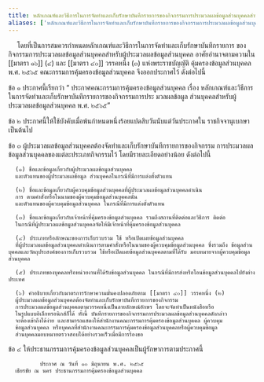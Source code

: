 ```yaml
---
title: หลักเกณฑ์และวิธีการในการจัดทําและเก็บรักษาบันทึกรายการของกิจกรรมการประมวลผลข้อมูลส่วนบุคคลสําหรับผู้ประมวลผลข้อมูลส่วนบุคคล พ.ศ. ๒๕๖๕
aliases: ['หลักเกณฑ์และวิธีการในการจัดทําและเก็บรักษาบันทึกรายการของกิจกรรมการประมวลผลข้อมูลส่วนบุคคลสําหรับผู้ประมวลผลข้อมูลส่วนบุคคล']
---
```



&emsp; โดยที่เป็นการสมควรกําหนดหลักเกณฑ์และวิธีการในการจัดทําและเก็บรักษาบันทึกรายการ
ของกิจกรรมการประมวลผลข้อมูลส่วนบุคคลสําหรับผู้ประมวลผลข้อมูลส่วนบุคคล
อาศัยอํานาจตามความใน [[มาตรา ๑๖]] (๔) และ [[มาตรา ๔๐]] วรรคหนึ่ง (๓)
แห่งพระราชบัญญัติ คุ้มครองข้อมูลส่วนบุคคล พ.ศ. ๒๕๖๕
คณะกรรมการคุ้มครองข้อมูลส่วนบุคคล จึงออกประกาศไว้ ดังต่อไปนี้

ข้อ ๑ ประกาศนี้เรียกว่า “ ประกาศคณะกรรมการคุ้มครองข้อมูลส่วนบุคคล เรื่อง
หลักเกณฑ์และวิธีการในการจัดทําและเก็บรักษาบันทึกรายการของกิจกรรมการประ
มวลผลข้อมูล ส่วนบุคคลสําหรับผู้ประมวลผลข้อมูลส่วนบุคคล พ.ศ. ๒๕๖๕”

ข้อ ๒ ประกาศนี้ให้ใช้บังคับเมื่อพ้นกําหนดหนึ่งร้อยแปดสิบวันนับแต่วันประกาศใน
ราชกิจจานุเบกษาเป็นต้นไป

ข้อ ๓ ผู้ประมวลผลข้อมูลส่วนบุคคลต้องจัดทําและเก็บรักษาบันทึกรายการของกิจกรรม
การประมวลผลข้อมูลส่วนบุคคลของแต่ละประเภทกิจกรรมไว้
โดยมีรายละเอียดอย่างน้อย ดังต่อไปนี้

      (๑) ชื่อและข้อมูลเกี่ยวกับผู้ประมวลผลข้อมูลส่วนบุคคล
      และตัวแทนของผู้ประมวลผลข้อมูล ส่วนบุคคลในกรณีที่มีการแต่งตั้งตัวแทน

      (๒) ชื่อและข้อมูลเกี่ยวกับผู้ควบคุมข้อมูลส่วนบุคคลที่ผู้ประมวลผลข้อมูลส่วนบุคคลดําเนิน
      การ ตามคําสั่งหรือในนามของผู้ควบคุมข้อมูลส่วนบุคคลนั้น
      และตัวแทนของผู้ควบคุมข้อมูลส่วนบุคคล ในกรณีที่มีการแต่งตั้งตัวแทน

      (๓) ชื่อและข้อมูลเกี่ยวกับเจ้าหน้าที่คุ้มครองข้อมูลส่วนบุคคล รวมถึงสถานที่ติดต่อและวิธีการ ติดต่อ
      ในกรณีที่ผู้ประมวลผลข้อมูลส่วนบุคคลจัดให้มีเจ้าหน้าที่คุ้มครองข้อมูลส่วนบุคคล

      (๔) ประเภทหรือลักษณะของการเก็บรวบรวม ใช้ หรือเปิดเผยข้อมูลส่วนบุคคล
      ที่ผู้ประมวลผลข้อมูลส่วนบุคคลดําเนินการตามคําสั่งหรือในนามของผู้ควบคุมข้อมูลส่วนบุคคล ซึ่งรวมถึง ข้อมูลส่วนบุคคลและวัตถุประสงค์ของการเก็บรวบรวม ใช้หรือเปิดเผยข้อมูลส่วนบุคคลตามที่ได้รับ มอบหมายจากผู้ควบคุมข้อมูลส่วนบุคคล

      (๕) ประเภทของบุคคลหรือหน่วยงานที่ได้รับข้อมูลส่วนบุคคล ในกรณีที่มีการส่งหรือโอนข้อมูลส่วนบุคคลไปยังต่างประเทศ

      (๖) คําอธิบายเกี่ยวกับมาตรการรักษาความมั่นคงปลอดภัยตาม [[มาตรา ๔๐]] วรรคหนึ่ง (๒)
      ผู้ประมวลผลข้อมูลส่วนบุคคลต้องจัดทําและเก็บรักษาบันทึกรายการของกิจกรรม
      การประมวลผลข้อมูลส่วนบุคคลตามวรรคหนึ่งเป็นลายลักษณ์อักษร โดยจะจัดทําเป็นหนังสือหรือ
      ในรูปแบบอิเล็กทรอนิกส์ก็ได้ ทั้งนี้ บันทึกรายการของกิจกรรมการประมวลผลข้อมูลส่วนบุคคลดังกล่าว
      จะต้องเข้าถึงได้ง่าย และสามารถแสดงให้สํานักงานคณะกรรมการคุ้มครองข้อมูลส่วนบุคคล ผู้ควบคุม
      ข้อมูลส่วนบุคคล หรือบุคคลที่สํานักงานคณะกรรมการคุ้มครองข้อมูลส่วนบุคคลหรือผู้ควบคุมข้อมูล
      ส่วนบุคคลมอบหมายตรวจสอบได้อย่างรวดเร็วเมื่อมีการร้องขอ

ข้อ ๔ ให้ประธานกรรมการคุ้มครองข้อมูลส่วนบุคคลเป็นผู้รักษาการตามประกาศนี้

             ประกาศ ณ วันที่ ๑๐ มิถุนายน พ.ศ. ๒๕๖๕
      เธียรชัย ณ นคร ประธานกรรมการคุ้มครองข้อมูลส่วนบุคคล